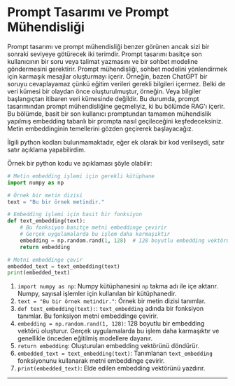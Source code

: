 # Prompt Tasarımı ve Prompt Mühendisliği

Prompt tasarımı ve prompt mühendisliği benzer görünen ancak sizi bir sonraki seviyeye götürecek iki terimdir. Prompt tasarımı basitçe son kullanıcının bir soru veya talimat yazmasını ve bir sohbet modeline göndermesini gerektirir. Prompt mühendisliği, sohbet modelini yönlendirmek için karmaşık mesajlar oluşturmayı içerir. Örneğin, bazen ChatGPT bir soruyu cevaplayamaz çünkü eğitim verileri gerekli bilgileri içermez. Belki de veri kümesi bir olaydan önce oluşturulmuştur, örneğin. Veya bilgiler başlangıçtan itibaren veri kümesinde değildir. Bu durumda, prompt tasarımından prompt mühendisliğine geçmeliyiz, ki bu bölümde RAG'ı içerir. Bu bölümde, basit bir son kullanıcı promptundan tamamen mühendislik yapılmış embedding tabanlı bir prompta nasıl geçileceğini keşfedeceksiniz. Metin embeddinginin temellerini gözden geçirerek başlayacağız.

İlgili python kodları bulunmamaktadır, eğer ek olarak bir kod verilseydi, satır satır açıklama yapabilirdim. 

Örnek bir python kodu ve açıklaması şöyle olabilir:

```python
# Metin embedding işlemi için gerekli kütüphane
import numpy as np

# Örnek bir metin dizisi
text = "Bu bir örnek metindir."

# Embedding işlemi için basit bir fonksiyon
def text_embedding(text):
    # Bu fonksiyon basitçe metni embeddinge çevirir
    # Gerçek uygulamalarda bu işlem daha karmaşıktır
    embedding = np.random.rand(1, 128)  # 128 boyutlu embedding vektörü oluştur
    return embedding

# Metni embeddinge çevir
embedded_text = text_embedding(text)
print(embedded_text)
```

1. `import numpy as np`: Numpy kütüphanesini `np` takma adı ile içe aktarır. Numpy, sayısal işlemler için kullanılan bir kütüphanedir.
2. `text = "Bu bir örnek metindir."`: Örnek bir metin dizisi tanımlar.
3. `def text_embedding(text):`: `text_embedding` adında bir fonksiyon tanımlar. Bu fonksiyon metni embeddinge çevirir.
4. `embedding = np.random.rand(1, 128)`: 128 boyutlu bir embedding vektörü oluşturur. Gerçek uygulamalarda bu işlem daha karmaşıktır ve genellikle önceden eğitilmiş modellere dayanır.
5. `return embedding`: Oluşturulan embedding vektörünü döndürür.
6. `embedded_text = text_embedding(text)`: Tanımlanan `text_embedding` fonksiyonunu kullanarak metni embeddinge çevirir.
7. `print(embedded_text)`: Elde edilen embedding vektörünü yazdırır.

---

